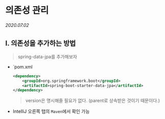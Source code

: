 # 의존성 관리

###### 2020.07.02

## I. 의존성을 추가하는 방법
> spring-data-jpa를 추가해보자
- `pom.xml
    ```xml
    <dependency>
        <groupId>org.springframework.boot</groupId>
        <artifactId>spring-boot-starter-data-jpa</artifactId>
    </dependency>
    ```
    > version은 명시해줄 필요가 없다. (parent로 상속받은 것이기 때문이다.)
- IntelliJ 오른쪽 탭의 `Maven`에서 확인 가능